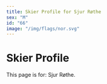 ```yaml
---
title: Skier Profile for Sjur Røthe
sex: "M"
id: "66"
image: "/img/flags/nor.svg" 
---
```


# Skier Profile

This page is for: Sjur Røthe.
    